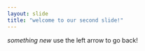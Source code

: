 ```yaml
---
layout: slide
title: "welcome to our second slide!"
---
```

*something new*
use the left arrow to go back!
